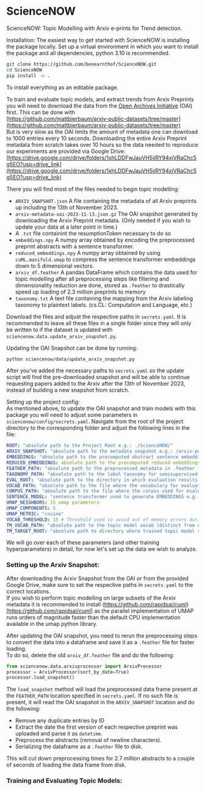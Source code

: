 # ScienceNOW
ScienceNOW: Topic Modelling with Arxiv e-prints for Trend detection.

Installation: 
The easiest way to get started with ScienceNOW is installing the package locally. Set up a virtual environment in which you want to install the package and all dependencies, python 3.10 is recommended.  
```bash
git clone https://github.com/benearnthof/ScienceNOW.git
cd ScienceNOW
pip install -e .
```
To install everything as an editable package.

To train and evaluate topic models, and extract trends from Arxiv Preprints you will need to download the data from the [Open Archives Initiative](https://www.openarchives.org/) (OAI) first. This can be done with  
[https://github.com/mattbierbaum/arxiv-public-datasets/tree/master](https://github.com/mattbierbaum/arxiv-public-datasets/tree/master)   
But is very slow as the OAI limits the amount of metadata one can download to 1000 entries every 10 seconds. Downloading the entire Arxiv Preprint metadata from scratch takes over 10 hours so the data needed to reproduce our experiments are provided via Google Drive:  
[https://drive.google.com/drive/folders/1xhLDDFwJauVH5ijRY94xjVRaChc5g5EO?usp=drive_link](https://drive.google.com/drive/folders/1xhLDDFwJauVH5ijRY94xjVRaChc5g5EO?usp=drive_link)   

There you will find most of the files needed to begin topic modelling:  
* `ARXIV_SNAPSHOT.json` A file containing the metadata of all Arxiv preprints up including the 13th of November 2023.
* `arxiv-metadata-oai-2023-11-13.json.gz` The OAI snapshot generated by downloading the Arxiv Preprint metadata. (Only needed if you wish to update your data at a later point in time.)
* A `.txt` file containint the resumptionToken necessary to do so
* `embeddings.npy` A numpy array obtained by encoding the preprocessed preprint abstracts with a sentence transformer. 
* `reduced_embeddings.npy` A numpy array obtained by using `cuML.manifold.umap` to compress the sentence transformer embeddings down to 5 dimensional vectors.
* `arxiv_df.feather` A pandas DataFrame which contains the data used for topic modelling after all preprocessing steps like filtering and dimensionality reduction are done, stored as `.feather` to drastically speed up loading of 2.3 million preprints to memory
* `taxonomy.txt` A text file containing the mapping from the Arxiv labeling taxonomy to plaintext labels. (cs.CL: Computation and Language, etc.)

Download the files and adjust the respective paths in `secrets.yaml`. It is recommended to leave all these files in a single folder since they will only be written to if the dataset is updated with `sciencenow.data.update_arxiv_snapshot.py`.  

Updating the OAI Snapshot can be done by running:  
```bash
python sciencenow/data/update_arxiv_snapshot.py
```
After you've added the necessary paths to `secrets.yaml` so the update script will find the pre-downloaded snapshot and will be able to continue requesting papers added to the Arxiv after the 13th of November 2023, instead of building a new snapshot from scratch.  

Setting up the project config:  
As mentioned above, to update the OAI snapshot and train models with this package you will need to adjust some parameters in `sciencenow/config/secrets.yaml`.
Navigate from the root of the project directory to the corresponding folder and adjust the following lines in the file:  

```yaml
ROOT: "absolute path to the Project Root e.g.: ./ScienceNOW/"
ARXIV_SNAPSHOT: "absolute path to the metadata snapshot e.g.: /arxiv-public-datasets/arxiv-data/arxiv-metadata-oai-2023-11-13.json"
EMBEDDINGS: "absolute path to the precomputed abstract sentence embeddings e.g.: /arxiv-public-datasets/arxiv-data/embeddings.npy"
REDUCED_EMBEDDINGS: absolute path to the precomputed reduced embeddings e.g.: /arxiv-public-datasets/arxiv-data/reduced_embeddings.npy"
FEATHER_PATH: "absolute path to the preprocessed metadata in .feather format e.g.:/arxiv-public-datasets/arxiv-data/arxiv_df.feather"
TAXONOMY_PATH: "absolute path to the label taxonomy for semisupervised models e.g.: /taxonomy.txt"
EVAL_ROOT: "absolute path to the directory in which evaluation results should be stored e.g.: /tm_evaluation/"
VOCAB_PATH: "absolute path to the file where the vocabulary for evaluation will be stored e.g.: /tm_evaluation/vocab.txt"
CORPUS_PATH: "absolute path to the file where the corpus used for evaluation will be stored e.g.: /tm_evaluation/corpus.tsv"
SENTENCE_MODEL: "sentence transformer used to generate EMBEDDINGS e.g.: all-MiniLM-L6-v2" 
UMAP_NEIGHBORS: 15 umap parameters
UMAP_COMPONENTS: 5
UMAP_METRIC: "cosine"
VOCAB_THRESHOLD: 15 # Threshold used to avoid out of memory errors during evaluation
TM_VOCAB_PATH: "absolute path to the topic model vocab (distinct from evaluation vocab) e.g.: /tm_evaluation/tm_vocab.txt"
TM_TARGET_ROOT: "absolute path to directory where trained topic model should be written to disk e.g.: /tm_evaluation/"
```

We will go over each of these parameters (and other training hyperparameters) in detail, for now let's set up the data we wish to analyze.  

### Setting up the Arxiv Snapshot:  
After downloading the Arxiv Snapshot from the OAI or from the provided Google Drive, make sure to set the respective paths in `secrets.yaml` to the correct locations.  
If you wish to perform topic modelling on large subsets of the Arxiv metadata it is recommended to install (https://github.com/rapidsai/cuml)[https://github.com/rapidsai/cuml] as the parallel implementation of UMAP runs orders of magnitude faster than the default CPU implementation available in the umap python library.  

After updating the OAI snapshot, you need to rerun the preprocessing steps to convert the data into a dataframe and save it as a `.feather` file for faster loading.  
To do so, delete the old `arxiv_df.feather` file and do the following:  
```python
from sciencenow.data.arxivprocessor import ArxivProcessor
processor = ArxivProcessor(sort_by_date=True)
processor.load_snapshot()
```
The `load_snapshot` method will load the preprocessed data frame present at the `FEATHER_PATH` location specified in `secrets.yaml`. If no such file is present, it will read the OAI snapshot in the `ARXIV_SNAPSHOT` location and do the following:  
* Remove any duplicate entries by ID
* Extract the date the first version of each respective preprint was uploaded and parse it as `datetime`.
* Preprocess the abstracts (removal of newline characters).
* Serializing the dataframe as a `.feather` file to disk.

This will cut down preprocessing times for 2.7 million abstracts to a couple of seconds of loading the data frame from disk.  

### Training and Evaluating Topic Models: 


